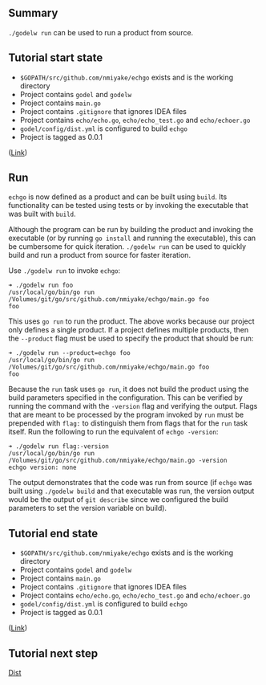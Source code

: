 Summary
-------
`./godelw run` can be used to run a product from source.

Tutorial start state
--------------------

* `$GOPATH/src/github.com/nmiyake/echgo` exists and is the working directory
* Project contains `godel` and `godelw`
* Project contains `main.go`
* Project contains `.gitignore` that ignores IDEA files
* Project contains `echo/echo.go`, `echo/echo_test.go` and `echo/echoer.go`
* `godel/config/dist.yml` is configured to build `echgo`
* Project is tagged as 0.0.1

([Link](https://github.com/nmiyake/echgo/tree/7799802bb82db52e99dda67edf9c98333b28fca3))

Run
---

`echgo` is now defined as a product and can be built using `build`. Its functionality can be tested using tests or by
invoking the executable that was built with `build`.

Although the program can be run by building the product and invoking the executable (or by running `go install` and
running the executable), this can be cumbersome for quick iteration. `./godelw run` can be used to quickly build and run
a product from source for faster iteration.

Use `./godelw run` to invoke `echgo`:

```
➜ ./godelw run foo
/usr/local/go/bin/go run /Volumes/git/go/src/github.com/nmiyake/echgo/main.go foo
foo
```

This uses `go run` to run the product. The above works because our project only defines a single product. If a project
defines multiple products, then the `--product` flag must be used to specify the product that should be run:

```
➜ ./godelw run --product=echgo foo
/usr/local/go/bin/go run /Volumes/git/go/src/github.com/nmiyake/echgo/main.go foo
foo
```

Because the `run` task uses `go run`, it does not build the product using the build parameters specified in the
configuration. This can be verified by running the command with the `-version` flag and verifying the output. Flags that
are meant to be processed by the program invoked by `run` must be prepended with `flag:` to distinguish them from flags
that for the `run` task itself. Run the following to run the equivalent of `echgo -version`:

```
➜ ./godelw run flag:-version
/usr/local/go/bin/go run /Volumes/git/go/src/github.com/nmiyake/echgo/main.go -version
echgo version: none
```

The output demonstrates that the code was run from source (if `echgo` was built using `./godelw build` and that
executable was run, the version output would be the output of `git describe` since we configured the build parameters to
set the version variable on build).

Tutorial end state
------------------

* `$GOPATH/src/github.com/nmiyake/echgo` exists and is the working directory
* Project contains `godel` and `godelw`
* Project contains `main.go`
* Project contains `.gitignore` that ignores IDEA files
* Project contains `echo/echo.go`, `echo/echo_test.go` and `echo/echoer.go`
* `godel/config/dist.yml` is configured to build `echgo`
* Project is tagged as 0.0.1

([Link](https://github.com/nmiyake/echgo/tree/7799802bb82db52e99dda67edf9c98333b28fca3))

Tutorial next step
------------------

[Dist](https://github.com/palantir/godel/wiki/Dist)
